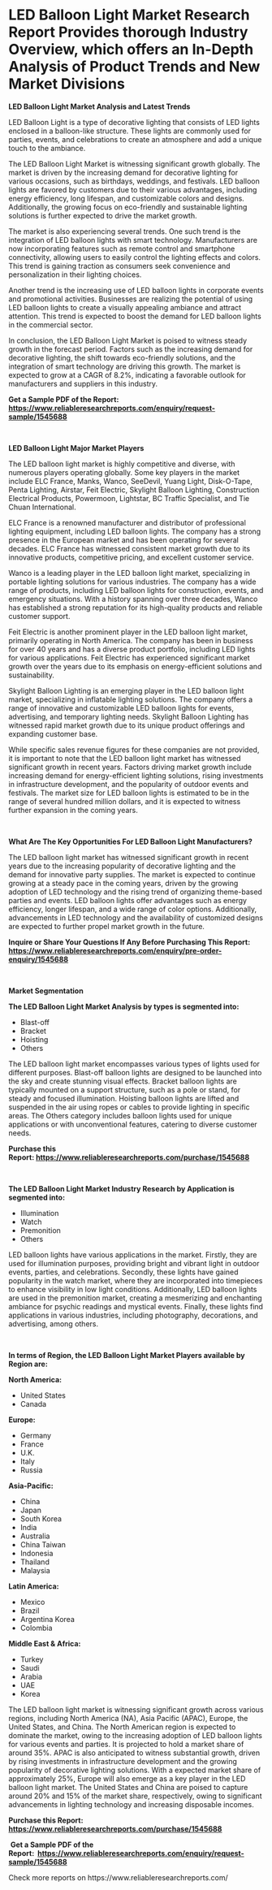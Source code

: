 <p><h1>LED Balloon Light Market Research Report Provides thorough Industry Overview, which offers an In-Depth Analysis of Product Trends and New Market Divisions</h1></p><p><strong>LED Balloon Light Market Analysis and Latest Trends</strong></p>
<p><p>LED Balloon Light is a type of decorative lighting that consists of LED lights enclosed in a balloon-like structure. These lights are commonly used for parties, events, and celebrations to create an atmosphere and add a unique touch to the ambiance.</p><p>The LED Balloon Light Market is witnessing significant growth globally. The market is driven by the increasing demand for decorative lighting for various occasions, such as birthdays, weddings, and festivals. LED balloon lights are favored by customers due to their various advantages, including energy efficiency, long lifespan, and customizable colors and designs. Additionally, the growing focus on eco-friendly and sustainable lighting solutions is further expected to drive the market growth.</p><p>The market is also experiencing several trends. One such trend is the integration of LED balloon lights with smart technology. Manufacturers are now incorporating features such as remote control and smartphone connectivity, allowing users to easily control the lighting effects and colors. This trend is gaining traction as consumers seek convenience and personalization in their lighting choices.</p><p>Another trend is the increasing use of LED balloon lights in corporate events and promotional activities. Businesses are realizing the potential of using LED balloon lights to create a visually appealing ambiance and attract attention. This trend is expected to boost the demand for LED balloon lights in the commercial sector.</p><p>In conclusion, the LED Balloon Light Market is poised to witness steady growth in the forecast period. Factors such as the increasing demand for decorative lighting, the shift towards eco-friendly solutions, and the integration of smart technology are driving this growth. The market is expected to grow at a CAGR of 8.2%, indicating a favorable outlook for manufacturers and suppliers in this industry.</p></p>
<p><strong>Get a Sample PDF of the Report:&nbsp; <a href="https://www.reliableresearchreports.com/enquiry/request-sample/1545688">https://www.reliableresearchreports.com/enquiry/request-sample/1545688</a></strong></p>
<p>&nbsp;</p>
<p><strong>LED Balloon Light Major Market Players</strong></p>
<p><p>The LED balloon light market is highly competitive and diverse, with numerous players operating globally. Some key players in the market include ELC France, Manks, Wanco, SeeDevil, Yuang Light, Disk-O-Tape, Penta Lighting, Airstar, Feit Electric, Skylight Balloon Lighting, Construction Electrical Products, Powermoon, Lightstar, BC Traffic Specialist, and Tie Chuan International.</p><p>ELC France is a renowned manufacturer and distributor of professional lighting equipment, including LED balloon lights. The company has a strong presence in the European market and has been operating for several decades. ELC France has witnessed consistent market growth due to its innovative products, competitive pricing, and excellent customer service.</p><p>Wanco is a leading player in the LED balloon light market, specializing in portable lighting solutions for various industries. The company has a wide range of products, including LED balloon lights for construction, events, and emergency situations. With a history spanning over three decades, Wanco has established a strong reputation for its high-quality products and reliable customer support.</p><p>Feit Electric is another prominent player in the LED balloon light market, primarily operating in North America. The company has been in business for over 40 years and has a diverse product portfolio, including LED lights for various applications. Feit Electric has experienced significant market growth over the years due to its emphasis on energy-efficient solutions and sustainability.</p><p>Skylight Balloon Lighting is an emerging player in the LED balloon light market, specializing in inflatable lighting solutions. The company offers a range of innovative and customizable LED balloon lights for events, advertising, and temporary lighting needs. Skylight Balloon Lighting has witnessed rapid market growth due to its unique product offerings and expanding customer base.</p><p>While specific sales revenue figures for these companies are not provided, it is important to note that the LED balloon light market has witnessed significant growth in recent years. Factors driving market growth include increasing demand for energy-efficient lighting solutions, rising investments in infrastructure development, and the popularity of outdoor events and festivals. The market size for LED balloon lights is estimated to be in the range of several hundred million dollars, and it is expected to witness further expansion in the coming years.</p></p>
<p>&nbsp;</p>
<p><strong>What Are The Key Opportunities For LED Balloon Light Manufacturers?</strong></p>
<p><p>The LED balloon light market has witnessed significant growth in recent years due to the increasing popularity of decorative lighting and the demand for innovative party supplies. The market is expected to continue growing at a steady pace in the coming years, driven by the growing adoption of LED technology and the rising trend of organizing theme-based parties and events. LED balloon lights offer advantages such as energy efficiency, longer lifespan, and a wide range of color options. Additionally, advancements in LED technology and the availability of customized designs are expected to further propel market growth in the future.</p></p>
<p><strong>Inquire or Share Your Questions If Any Before Purchasing This Report: <a href="https://www.reliableresearchreports.com/enquiry/pre-order-enquiry/1545688">https://www.reliableresearchreports.com/enquiry/pre-order-enquiry/1545688</a></strong></p>
<p>&nbsp;</p>
<p><strong>Market Segmentation</strong></p>
<p><strong>The LED Balloon Light Market Analysis by types is segmented into:</strong></p>
<p><ul><li>Blast-off</li><li>Bracket</li><li>Hoisting</li><li>Others</li></ul></p>
<p><p>The LED balloon light market encompasses various types of lights used for different purposes. Blast-off balloon lights are designed to be launched into the sky and create stunning visual effects. Bracket balloon lights are typically mounted on a support structure, such as a pole or stand, for steady and focused illumination. Hoisting balloon lights are lifted and suspended in the air using ropes or cables to provide lighting in specific areas. The Others category includes balloon lights used for unique applications or with unconventional features, catering to diverse customer needs.</p></p>
<p><strong>Purchase this Report:&nbsp;<a href="https://www.reliableresearchreports.com/purchase/1545688">https://www.reliableresearchreports.com/purchase/1545688</a></strong></p>
<p>&nbsp;</p>
<p><strong>The LED Balloon Light Market Industry Research by Application is segmented into:</strong></p>
<p><ul><li>Illumination</li><li>Watch</li><li>Premonition</li><li>Others</li></ul></p>
<p><p>LED balloon lights have various applications in the market. Firstly, they are used for illumination purposes, providing bright and vibrant light in outdoor events, parties, and celebrations. Secondly, these lights have gained popularity in the watch market, where they are incorporated into timepieces to enhance visibility in low light conditions. Additionally, LED balloon lights are used in the premonition market, creating a mesmerizing and enchanting ambiance for psychic readings and mystical events. Finally, these lights find applications in various industries, including photography, decorations, and advertising, among others.</p></p>
<p>&nbsp;</p>
<p><strong>In terms of Region, the LED Balloon Light Market Players available by Region are:</strong></p>
<p>
    <p> <strong> North America: </strong>
        <ul>
            <li>United States</li>
            <li>Canada</li>
        </ul>
        </p> 
    <p> <strong> Europe: </strong>
        <ul>
            <li>Germany</li>
            <li>France</li>
            <li>U.K.</li>
            <li>Italy</li>
            <li>Russia</li>
        </ul>
        </p> 
    <p> <strong> Asia-Pacific: </strong>
        <ul>
            <li>China</li>
            <li>Japan</li>
            <li>South Korea</li>
            <li>India</li>
            <li>Australia</li>
            <li>China Taiwan</li>
            <li>Indonesia</li>
            <li>Thailand</li>
            <li>Malaysia</li>
        </ul>
        </p> 
    <p> <strong> Latin America: </strong>
        <ul>
            <li>Mexico</li>
            <li>Brazil</li>
            <li>Argentina Korea</li>
            <li>Colombia</li>
        </ul>
        </p> 
    <p> <strong> Middle East & Africa: </strong>
        <ul>
            <li>Turkey</li>
            <li>Saudi</li>
            <li>Arabia</li>
            <li>UAE</li>
            <li>Korea</li>
        </ul>
    </p>
    </p>
<p><p>The LED balloon light market is witnessing significant growth across various regions, including North America (NA), Asia Pacific (APAC), Europe, the United States, and China. The North American region is expected to dominate the market, owing to the increasing adoption of LED balloon lights for various events and parties. It is projected to hold a market share of around 35%. APAC is also anticipated to witness substantial growth, driven by rising investments in infrastructure development and the growing popularity of decorative lighting solutions. With a expected market share of approximately 25%, Europe will also emerge as a key player in the LED balloon light market. The United States and China are poised to capture around 20% and 15% of the market share, respectively, owing to significant advancements in lighting technology and increasing disposable incomes.</p></p>
<p><strong>Purchase this Report: <a href="https://www.reliableresearchreports.com/purchase/1545688">https://www.reliableresearchreports.com/purchase/1545688</a></strong></p>
<p>&nbsp;<strong>Get a Sample PDF of the Report:&nbsp;&nbsp;<a href="https://www.reliableresearchreports.com/enquiry/request-sample/1545688">https://www.reliableresearchreports.com/enquiry/request-sample/1545688</a></strong></p>
<p><strong></strong></p>
<p>Check more reports on https://www.reliableresearchreports.com/</p>